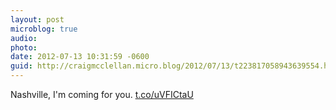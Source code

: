 ```yaml
---
layout: post
microblog: true
audio: 
photo: 
date: 2012-07-13 10:31:59 -0600
guid: http://craigmcclellan.micro.blog/2012/07/13/t223817058943639554.html
---
```

Nashville, I'm coming for you.  [t.co/uVFICtaU](http://t.co/uVFICtaU)
